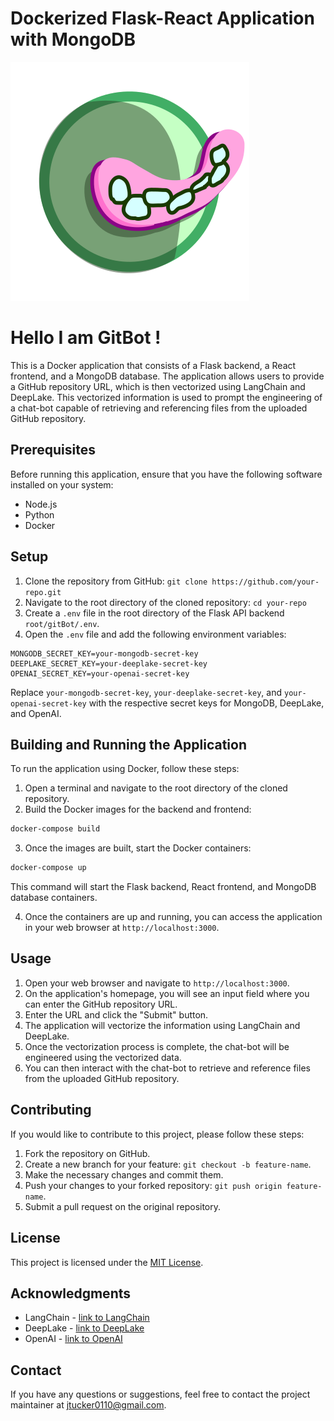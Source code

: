 # Dockerized Flask-React Application with MongoDB

![SVG Image](gitEnd/public/icon.svg)

# Hello I am GitBot !

This is a Docker application that consists of a Flask backend, a React frontend, and a MongoDB database. The application allows users to provide a GitHub repository URL, which is then vectorized using LangChain and DeepLake. This vectorized information is used to prompt the engineering of a chat-bot capable of retrieving and referencing files from the uploaded GitHub repository.

## Prerequisites

Before running this application, ensure that you have the following software installed on your system:

- Node.js 
- Python 
- Docker

## Setup

1. Clone the repository from GitHub: `git clone https://github.com/your-repo.git`
2. Navigate to the root directory of the cloned repository: `cd your-repo`
3. Create a `.env` file in the root directory of the Flask API backend `root/gitBot/.env`.
4. Open the `.env` file and add the following environment variables:

```plaintext
MONGODB_SECRET_KEY=your-mongodb-secret-key
DEEPLAKE_SECRET_KEY=your-deeplake-secret-key
OPENAI_SECRET_KEY=your-openai-secret-key
```

Replace `your-mongodb-secret-key`, `your-deeplake-secret-key`, and `your-openai-secret-key` with the respective secret keys for MongoDB, DeepLake, and OpenAI.

## Building and Running the Application

To run the application using Docker, follow these steps:

1. Open a terminal and navigate to the root directory of the cloned repository.
2. Build the Docker images for the backend and frontend:

```bash
docker-compose build
```

3. Once the images are built, start the Docker containers:

```bash
docker-compose up
```

This command will start the Flask backend, React frontend, and MongoDB database containers.

4. Once the containers are up and running, you can access the application in your web browser at `http://localhost:3000`.

## Usage

1. Open your web browser and navigate to `http://localhost:3000`.
2. On the application's homepage, you will see an input field where you can enter the GitHub repository URL.
3. Enter the URL and click the "Submit" button.
4. The application will vectorize the information using LangChain and DeepLake.
5. Once the vectorization process is complete, the chat-bot will be engineered using the vectorized data.
6. You can then interact with the chat-bot to retrieve and reference files from the uploaded GitHub repository.

## Contributing

If you would like to contribute to this project, please follow these steps:

1. Fork the repository on GitHub.
2. Create a new branch for your feature: `git checkout -b feature-name`.
3. Make the necessary changes and commit them.
4. Push your changes to your forked repository: `git push origin feature-name`.
5. Submit a pull request on the original repository.

## License

This project is licensed under the [MIT License](https://opensource.org/licenses/MIT).

## Acknowledgments

- LangChain - [link to LangChain](https://langchain.ai)
- DeepLake - [link to DeepLake](https://deeplake.ai)
- OpenAI - [link to OpenAI](https://openai.com)

## Contact

If you have any questions or suggestions, feel free to contact the project maintainer at [jtucker0110@gmail.com](mailto:jtucker0110@gmail.com).